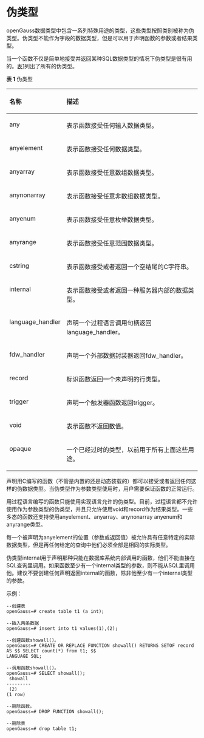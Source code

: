 # 伪类型<a name="ZH-CN_TOPIC_0289900680"></a>

openGauss数据类型中包含一系列特殊用途的类型，这些类型按照类别被称为伪类型。伪类型不能作为字段的数据类型，但是可以用于声明函数的参数或者结果类型。

当一个函数不仅是简单地接受并返回某种SQL数据类型的情况下伪类型是很有用的。[表1](#zh-cn_topic_0283137522_zh-cn_topic_0237121961_zh-cn_topic_0059778153_t0c2699d96e0a4d17ae1c6b8908892f8d)列出了所有的伪类型。

**表 1**  伪类型

<a name="zh-cn_topic_0283137522_zh-cn_topic_0237121961_zh-cn_topic_0059778153_t0c2699d96e0a4d17ae1c6b8908892f8d"></a>
<table><thead align="left"><tr id="zh-cn_topic_0283137522_zh-cn_topic_0237121961_zh-cn_topic_0059778153_r6c0940c6e571492b843295cf67573a8c"><th class="cellrowborder" valign="top" width="27%" id="mcps1.2.3.1.1"><p id="zh-cn_topic_0283137522_zh-cn_topic_0237121961_zh-cn_topic_0059778153_aa8fa7461713a469aaab83a83aed2d176"><a name="zh-cn_topic_0283137522_zh-cn_topic_0237121961_zh-cn_topic_0059778153_aa8fa7461713a469aaab83a83aed2d176"></a><a name="zh-cn_topic_0283137522_zh-cn_topic_0237121961_zh-cn_topic_0059778153_aa8fa7461713a469aaab83a83aed2d176"></a>名称</p>
</th>
<th class="cellrowborder" valign="top" width="73%" id="mcps1.2.3.1.2"><p id="zh-cn_topic_0283137522_zh-cn_topic_0237121961_zh-cn_topic_0059778153_acc1f476147ec47a5ac67d00018acf6bf"><a name="zh-cn_topic_0283137522_zh-cn_topic_0237121961_zh-cn_topic_0059778153_acc1f476147ec47a5ac67d00018acf6bf"></a><a name="zh-cn_topic_0283137522_zh-cn_topic_0237121961_zh-cn_topic_0059778153_acc1f476147ec47a5ac67d00018acf6bf"></a>描述</p>
</th>
</tr>
</thead>
<tbody><tr id="zh-cn_topic_0283137522_zh-cn_topic_0237121961_zh-cn_topic_0059778153_r6e0b13ce58da4bb3807ad0b71f852670"><td class="cellrowborder" valign="top" width="27%" headers="mcps1.2.3.1.1 "><p id="zh-cn_topic_0283137522_zh-cn_topic_0237121961_zh-cn_topic_0059778153_acfb73001ff6d4ca49eefcf4d8779aff1"><a name="zh-cn_topic_0283137522_zh-cn_topic_0237121961_zh-cn_topic_0059778153_acfb73001ff6d4ca49eefcf4d8779aff1"></a><a name="zh-cn_topic_0283137522_zh-cn_topic_0237121961_zh-cn_topic_0059778153_acfb73001ff6d4ca49eefcf4d8779aff1"></a>any</p>
</td>
<td class="cellrowborder" valign="top" width="73%" headers="mcps1.2.3.1.2 "><p id="zh-cn_topic_0283137522_zh-cn_topic_0237121961_zh-cn_topic_0059778153_af3af9dd5f49744359b4a8c9bdd89b0ad"><a name="zh-cn_topic_0283137522_zh-cn_topic_0237121961_zh-cn_topic_0059778153_af3af9dd5f49744359b4a8c9bdd89b0ad"></a><a name="zh-cn_topic_0283137522_zh-cn_topic_0237121961_zh-cn_topic_0059778153_af3af9dd5f49744359b4a8c9bdd89b0ad"></a>表示函数接受任何输入数据类型。</p>
</td>
</tr>
<tr id="zh-cn_topic_0283137522_zh-cn_topic_0237121961_zh-cn_topic_0059778153_r93accc8eeb5844468f77133b1520f00a"><td class="cellrowborder" valign="top" width="27%" headers="mcps1.2.3.1.1 "><p id="zh-cn_topic_0283137522_zh-cn_topic_0237121961_zh-cn_topic_0059778153_a7cb7abf9c7274b3c8413edf9a2f44498"><a name="zh-cn_topic_0283137522_zh-cn_topic_0237121961_zh-cn_topic_0059778153_a7cb7abf9c7274b3c8413edf9a2f44498"></a><a name="zh-cn_topic_0283137522_zh-cn_topic_0237121961_zh-cn_topic_0059778153_a7cb7abf9c7274b3c8413edf9a2f44498"></a>anyelement</p>
</td>
<td class="cellrowborder" valign="top" width="73%" headers="mcps1.2.3.1.2 "><p id="zh-cn_topic_0283137522_zh-cn_topic_0237121961_zh-cn_topic_0059778153_a2f23a8e545d94cc48ba63885934aded9"><a name="zh-cn_topic_0283137522_zh-cn_topic_0237121961_zh-cn_topic_0059778153_a2f23a8e545d94cc48ba63885934aded9"></a><a name="zh-cn_topic_0283137522_zh-cn_topic_0237121961_zh-cn_topic_0059778153_a2f23a8e545d94cc48ba63885934aded9"></a>表示函数接受任何数据类型。</p>
</td>
</tr>
<tr id="zh-cn_topic_0283137522_zh-cn_topic_0237121961_zh-cn_topic_0059778153_rab00bd68ff9d4bd598509f03c8e6aa7f"><td class="cellrowborder" valign="top" width="27%" headers="mcps1.2.3.1.1 "><p id="zh-cn_topic_0283137522_zh-cn_topic_0237121961_zh-cn_topic_0059778153_aedebe966cb52456a95491ad860317617"><a name="zh-cn_topic_0283137522_zh-cn_topic_0237121961_zh-cn_topic_0059778153_aedebe966cb52456a95491ad860317617"></a><a name="zh-cn_topic_0283137522_zh-cn_topic_0237121961_zh-cn_topic_0059778153_aedebe966cb52456a95491ad860317617"></a>anyarray</p>
</td>
<td class="cellrowborder" valign="top" width="73%" headers="mcps1.2.3.1.2 "><p id="zh-cn_topic_0283137522_zh-cn_topic_0237121961_zh-cn_topic_0059778153_a3460370fb59840f5a1b0aa8557ef47e8"><a name="zh-cn_topic_0283137522_zh-cn_topic_0237121961_zh-cn_topic_0059778153_a3460370fb59840f5a1b0aa8557ef47e8"></a><a name="zh-cn_topic_0283137522_zh-cn_topic_0237121961_zh-cn_topic_0059778153_a3460370fb59840f5a1b0aa8557ef47e8"></a>表示函数接受任意数组数据类型。</p>
</td>
</tr>
<tr id="zh-cn_topic_0283137522_zh-cn_topic_0237121961_zh-cn_topic_0059778153_r112fcd9eadc448649a01b47a3c026515"><td class="cellrowborder" valign="top" width="27%" headers="mcps1.2.3.1.1 "><p id="zh-cn_topic_0283137522_zh-cn_topic_0237121961_zh-cn_topic_0059778153_aa237efabf199437b81c9023d8e14221a"><a name="zh-cn_topic_0283137522_zh-cn_topic_0237121961_zh-cn_topic_0059778153_aa237efabf199437b81c9023d8e14221a"></a><a name="zh-cn_topic_0283137522_zh-cn_topic_0237121961_zh-cn_topic_0059778153_aa237efabf199437b81c9023d8e14221a"></a>anynonarray</p>
</td>
<td class="cellrowborder" valign="top" width="73%" headers="mcps1.2.3.1.2 "><p id="zh-cn_topic_0283137522_zh-cn_topic_0237121961_zh-cn_topic_0059778153_a9cc95c175b054c59a4d63cb4ddf48483"><a name="zh-cn_topic_0283137522_zh-cn_topic_0237121961_zh-cn_topic_0059778153_a9cc95c175b054c59a4d63cb4ddf48483"></a><a name="zh-cn_topic_0283137522_zh-cn_topic_0237121961_zh-cn_topic_0059778153_a9cc95c175b054c59a4d63cb4ddf48483"></a>表示函数接受任意非数组数据类型。</p>
</td>
</tr>
<tr id="zh-cn_topic_0283137522_zh-cn_topic_0237121961_zh-cn_topic_0059778153_rac8aaac98bec43688d80dddd57233b31"><td class="cellrowborder" valign="top" width="27%" headers="mcps1.2.3.1.1 "><p id="zh-cn_topic_0283137522_zh-cn_topic_0237121961_zh-cn_topic_0059778153_a9cba874fa96549f0b786e691e14b4147"><a name="zh-cn_topic_0283137522_zh-cn_topic_0237121961_zh-cn_topic_0059778153_a9cba874fa96549f0b786e691e14b4147"></a><a name="zh-cn_topic_0283137522_zh-cn_topic_0237121961_zh-cn_topic_0059778153_a9cba874fa96549f0b786e691e14b4147"></a>anyenum</p>
</td>
<td class="cellrowborder" valign="top" width="73%" headers="mcps1.2.3.1.2 "><p id="zh-cn_topic_0283137522_zh-cn_topic_0237121961_zh-cn_topic_0059778153_a26f608051ac6432698aae9dc458a5b5c"><a name="zh-cn_topic_0283137522_zh-cn_topic_0237121961_zh-cn_topic_0059778153_a26f608051ac6432698aae9dc458a5b5c"></a><a name="zh-cn_topic_0283137522_zh-cn_topic_0237121961_zh-cn_topic_0059778153_a26f608051ac6432698aae9dc458a5b5c"></a>表示函数接受任意枚举数据类型。</p>
</td>
</tr>
<tr id="zh-cn_topic_0283137522_zh-cn_topic_0237121961_zh-cn_topic_0059778153_red52bc60f42f4ab59e0bde18817c1154"><td class="cellrowborder" valign="top" width="27%" headers="mcps1.2.3.1.1 "><p id="zh-cn_topic_0283137522_zh-cn_topic_0237121961_zh-cn_topic_0059778153_zh-cn_topic_0058965727_p267697714380"><a name="zh-cn_topic_0283137522_zh-cn_topic_0237121961_zh-cn_topic_0059778153_zh-cn_topic_0058965727_p267697714380"></a><a name="zh-cn_topic_0283137522_zh-cn_topic_0237121961_zh-cn_topic_0059778153_zh-cn_topic_0058965727_p267697714380"></a>anyrange</p>
</td>
<td class="cellrowborder" valign="top" width="73%" headers="mcps1.2.3.1.2 "><p id="zh-cn_topic_0283137522_zh-cn_topic_0237121961_zh-cn_topic_0059778153_a9d2e3d311c6a45dd9c96e81c1a1199b2"><a name="zh-cn_topic_0283137522_zh-cn_topic_0237121961_zh-cn_topic_0059778153_a9d2e3d311c6a45dd9c96e81c1a1199b2"></a><a name="zh-cn_topic_0283137522_zh-cn_topic_0237121961_zh-cn_topic_0059778153_a9d2e3d311c6a45dd9c96e81c1a1199b2"></a>表示函数接受任意范围数据类型。</p>
</td>
</tr>
<tr id="zh-cn_topic_0283137522_zh-cn_topic_0237121961_zh-cn_topic_0059778153_rbc021dbe7af741929290ae9048e71d46"><td class="cellrowborder" valign="top" width="27%" headers="mcps1.2.3.1.1 "><p id="zh-cn_topic_0283137522_zh-cn_topic_0237121961_zh-cn_topic_0059778153_aa91f5dd6b7b447cc9f1172a3eb9fefe9"><a name="zh-cn_topic_0283137522_zh-cn_topic_0237121961_zh-cn_topic_0059778153_aa91f5dd6b7b447cc9f1172a3eb9fefe9"></a><a name="zh-cn_topic_0283137522_zh-cn_topic_0237121961_zh-cn_topic_0059778153_aa91f5dd6b7b447cc9f1172a3eb9fefe9"></a>cstring</p>
</td>
<td class="cellrowborder" valign="top" width="73%" headers="mcps1.2.3.1.2 "><p id="zh-cn_topic_0283137522_zh-cn_topic_0237121961_zh-cn_topic_0059778153_ab0d5a28989674a39806523c464a77a63"><a name="zh-cn_topic_0283137522_zh-cn_topic_0237121961_zh-cn_topic_0059778153_ab0d5a28989674a39806523c464a77a63"></a><a name="zh-cn_topic_0283137522_zh-cn_topic_0237121961_zh-cn_topic_0059778153_ab0d5a28989674a39806523c464a77a63"></a>表示函数接受或者返回一个空结尾的C字符串。</p>
</td>
</tr>
<tr id="zh-cn_topic_0283137522_zh-cn_topic_0237121961_zh-cn_topic_0059778153_r70e7a44f32bf461a872b6b38319ca812"><td class="cellrowborder" valign="top" width="27%" headers="mcps1.2.3.1.1 "><p id="zh-cn_topic_0283137522_zh-cn_topic_0237121961_zh-cn_topic_0059778153_a54791f7afab748e7a7aef01d163a0375"><a name="zh-cn_topic_0283137522_zh-cn_topic_0237121961_zh-cn_topic_0059778153_a54791f7afab748e7a7aef01d163a0375"></a><a name="zh-cn_topic_0283137522_zh-cn_topic_0237121961_zh-cn_topic_0059778153_a54791f7afab748e7a7aef01d163a0375"></a>internal</p>
</td>
<td class="cellrowborder" valign="top" width="73%" headers="mcps1.2.3.1.2 "><p id="zh-cn_topic_0283137522_zh-cn_topic_0237121961_zh-cn_topic_0059778153_ae53bad0786c6450fb5ee466a81bca903"><a name="zh-cn_topic_0283137522_zh-cn_topic_0237121961_zh-cn_topic_0059778153_ae53bad0786c6450fb5ee466a81bca903"></a><a name="zh-cn_topic_0283137522_zh-cn_topic_0237121961_zh-cn_topic_0059778153_ae53bad0786c6450fb5ee466a81bca903"></a>表示函数接受或者返回一种服务器内部的数据类型。</p>
</td>
</tr>
<tr id="zh-cn_topic_0283137522_zh-cn_topic_0237121961_zh-cn_topic_0059778153_rfbffe3b687214f0dbe550846cf8e3e8b"><td class="cellrowborder" valign="top" width="27%" headers="mcps1.2.3.1.1 "><p id="zh-cn_topic_0283137522_zh-cn_topic_0237121961_zh-cn_topic_0059778153_a24487caeb36647b2ac82de729c8d6e2a"><a name="zh-cn_topic_0283137522_zh-cn_topic_0237121961_zh-cn_topic_0059778153_a24487caeb36647b2ac82de729c8d6e2a"></a><a name="zh-cn_topic_0283137522_zh-cn_topic_0237121961_zh-cn_topic_0059778153_a24487caeb36647b2ac82de729c8d6e2a"></a>language_handler</p>
</td>
<td class="cellrowborder" valign="top" width="73%" headers="mcps1.2.3.1.2 "><p id="zh-cn_topic_0283137522_zh-cn_topic_0237121961_zh-cn_topic_0059778153_ac156e7d1ee644e45a7e595eafdacde80"><a name="zh-cn_topic_0283137522_zh-cn_topic_0237121961_zh-cn_topic_0059778153_ac156e7d1ee644e45a7e595eafdacde80"></a><a name="zh-cn_topic_0283137522_zh-cn_topic_0237121961_zh-cn_topic_0059778153_ac156e7d1ee644e45a7e595eafdacde80"></a>声明一个过程语言调用句柄返回language_handler。</p>
</td>
</tr>
<tr id="zh-cn_topic_0283137522_zh-cn_topic_0237121961_zh-cn_topic_0059778153_r3b727641ff65409db77a2ef6639deb95"><td class="cellrowborder" valign="top" width="27%" headers="mcps1.2.3.1.1 "><p id="zh-cn_topic_0283137522_zh-cn_topic_0237121961_zh-cn_topic_0059778153_a0655cbed966145a1bd509abe912ab290"><a name="zh-cn_topic_0283137522_zh-cn_topic_0237121961_zh-cn_topic_0059778153_a0655cbed966145a1bd509abe912ab290"></a><a name="zh-cn_topic_0283137522_zh-cn_topic_0237121961_zh-cn_topic_0059778153_a0655cbed966145a1bd509abe912ab290"></a>fdw_handler</p>
</td>
<td class="cellrowborder" valign="top" width="73%" headers="mcps1.2.3.1.2 "><p id="zh-cn_topic_0283137522_zh-cn_topic_0237121961_zh-cn_topic_0059778153_a610bd993701e465a8840e328320c9727"><a name="zh-cn_topic_0283137522_zh-cn_topic_0237121961_zh-cn_topic_0059778153_a610bd993701e465a8840e328320c9727"></a><a name="zh-cn_topic_0283137522_zh-cn_topic_0237121961_zh-cn_topic_0059778153_a610bd993701e465a8840e328320c9727"></a>声明一个外部数据封装器返回fdw_handler。</p>
</td>
</tr>
<tr id="zh-cn_topic_0283137522_zh-cn_topic_0237121961_zh-cn_topic_0059778153_rda5786fdbe93441e9a3dec1126248c01"><td class="cellrowborder" valign="top" width="27%" headers="mcps1.2.3.1.1 "><p id="zh-cn_topic_0283137522_zh-cn_topic_0237121961_zh-cn_topic_0059778153_afb3fb8869461457ab2d0bebeea03ce7b"><a name="zh-cn_topic_0283137522_zh-cn_topic_0237121961_zh-cn_topic_0059778153_afb3fb8869461457ab2d0bebeea03ce7b"></a><a name="zh-cn_topic_0283137522_zh-cn_topic_0237121961_zh-cn_topic_0059778153_afb3fb8869461457ab2d0bebeea03ce7b"></a>record</p>
</td>
<td class="cellrowborder" valign="top" width="73%" headers="mcps1.2.3.1.2 "><p id="zh-cn_topic_0283137522_zh-cn_topic_0237121961_zh-cn_topic_0059778153_a2a3778fc6f9f4884aea4411156b45708"><a name="zh-cn_topic_0283137522_zh-cn_topic_0237121961_zh-cn_topic_0059778153_a2a3778fc6f9f4884aea4411156b45708"></a><a name="zh-cn_topic_0283137522_zh-cn_topic_0237121961_zh-cn_topic_0059778153_a2a3778fc6f9f4884aea4411156b45708"></a>标识函数返回一个未声明的行类型。</p>
</td>
</tr>
<tr id="zh-cn_topic_0283137522_zh-cn_topic_0237121961_zh-cn_topic_0059778153_r612b651dd62c480ba134ddf05044db4f"><td class="cellrowborder" valign="top" width="27%" headers="mcps1.2.3.1.1 "><p id="zh-cn_topic_0283137522_zh-cn_topic_0237121961_zh-cn_topic_0059778153_a93cb182e74d0476d8441dc7a39a38133"><a name="zh-cn_topic_0283137522_zh-cn_topic_0237121961_zh-cn_topic_0059778153_a93cb182e74d0476d8441dc7a39a38133"></a><a name="zh-cn_topic_0283137522_zh-cn_topic_0237121961_zh-cn_topic_0059778153_a93cb182e74d0476d8441dc7a39a38133"></a>trigger</p>
</td>
<td class="cellrowborder" valign="top" width="73%" headers="mcps1.2.3.1.2 "><p id="zh-cn_topic_0283137522_zh-cn_topic_0237121961_zh-cn_topic_0059778153_a9300aca606f344b4a6b47ca2fdad425a"><a name="zh-cn_topic_0283137522_zh-cn_topic_0237121961_zh-cn_topic_0059778153_a9300aca606f344b4a6b47ca2fdad425a"></a><a name="zh-cn_topic_0283137522_zh-cn_topic_0237121961_zh-cn_topic_0059778153_a9300aca606f344b4a6b47ca2fdad425a"></a>声明一个触发器函数返回trigger。</p>
</td>
</tr>
<tr id="zh-cn_topic_0283137522_zh-cn_topic_0237121961_zh-cn_topic_0059778153_r55d306b502d144feacde3050427d7a0b"><td class="cellrowborder" valign="top" width="27%" headers="mcps1.2.3.1.1 "><p id="zh-cn_topic_0283137522_zh-cn_topic_0237121961_zh-cn_topic_0059778153_zh-cn_topic_0058965727_p703796014380"><a name="zh-cn_topic_0283137522_zh-cn_topic_0237121961_zh-cn_topic_0059778153_zh-cn_topic_0058965727_p703796014380"></a><a name="zh-cn_topic_0283137522_zh-cn_topic_0237121961_zh-cn_topic_0059778153_zh-cn_topic_0058965727_p703796014380"></a>void</p>
</td>
<td class="cellrowborder" valign="top" width="73%" headers="mcps1.2.3.1.2 "><p id="zh-cn_topic_0283137522_zh-cn_topic_0237121961_zh-cn_topic_0059778153_add68b7790dc74a4ebcdf46fdcc2b9c95"><a name="zh-cn_topic_0283137522_zh-cn_topic_0237121961_zh-cn_topic_0059778153_add68b7790dc74a4ebcdf46fdcc2b9c95"></a><a name="zh-cn_topic_0283137522_zh-cn_topic_0237121961_zh-cn_topic_0059778153_add68b7790dc74a4ebcdf46fdcc2b9c95"></a>表示函数不返回数值。</p>
</td>
</tr>
<tr id="zh-cn_topic_0283137522_zh-cn_topic_0237121961_zh-cn_topic_0059778153_r88f0a3aa70b349df97f3eaa074a5c310"><td class="cellrowborder" valign="top" width="27%" headers="mcps1.2.3.1.1 "><p id="zh-cn_topic_0283137522_zh-cn_topic_0237121961_zh-cn_topic_0059778153_a9434511916514c65b82494ec1d33f986"><a name="zh-cn_topic_0283137522_zh-cn_topic_0237121961_zh-cn_topic_0059778153_a9434511916514c65b82494ec1d33f986"></a><a name="zh-cn_topic_0283137522_zh-cn_topic_0237121961_zh-cn_topic_0059778153_a9434511916514c65b82494ec1d33f986"></a>opaque</p>
</td>
<td class="cellrowborder" valign="top" width="73%" headers="mcps1.2.3.1.2 "><p id="zh-cn_topic_0283137522_zh-cn_topic_0237121961_zh-cn_topic_0059778153_a5a4dc461175244ecbb6cb4b31873a480"><a name="zh-cn_topic_0283137522_zh-cn_topic_0237121961_zh-cn_topic_0059778153_a5a4dc461175244ecbb6cb4b31873a480"></a><a name="zh-cn_topic_0283137522_zh-cn_topic_0237121961_zh-cn_topic_0059778153_a5a4dc461175244ecbb6cb4b31873a480"></a>一个已经过时的类型，以前用于所有上面这些用途。</p>
</td>
</tr>
</tbody>
</table>

声明用C编写的函数（不管是内置的还是动态装载的）都可以接受或者返回任何这样的伪数据类型。当伪类型作为参数类型使用时，用户需要保证函数的正常运行。

用过程语言编写的函数只能使用实现语言允许的伪类型。目前，过程语言都不允许使用作为参数类型的伪类型，并且只允许使用void和record作为结果类型。一些多态的函数还支持使用anyelement、anyarray、anynonarray anyenum和anyrange类型。

每一个被声明为anyelement的位置（参数或返回值）被允许具有任意特定的实际数据类型，但是再任何给定的查询中他们必须全部是相同的实际类型。

伪类型internal用于声明那种只能在数据库系统内部调用的函数，他们不能直接在SQL查询里调用。如果函数至少有一个internal类型的参数，则不能从SQL里调用他。建议不要创建任何声明返回internal的函数，除非他至少有一个internal类型的参数。

示例：

```
--创建表
openGauss=# create table t1 (a int);

--插入两条数据
openGauss=# insert into t1 values(1),(2);

--创建函数showall()。
openGauss=# CREATE OR REPLACE FUNCTION showall() RETURNS SETOF record
AS $$ SELECT count(*) from t1; $$
LANGUAGE SQL;

--调用函数showall()。
openGauss=# SELECT showall();
 showall 
---------
 (2)
(1 row)

--删除函数。
openGauss=# DROP FUNCTION showall();

--删除表
openGauss=# drop table t1;
```

